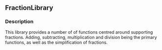 ## FractionLibrary

### Description

This library provides a number of of functions centred around supporting fractions.  Adding, subtracting, multiplication and division being the primary functions, as well as the simplification of fractions.